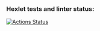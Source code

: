 ### Hexlet tests and linter status:
[![Actions Status](https://github.com/dmptts/js-react-developer-project-12/workflows/hexlet-check/badge.svg)](https://github.com/dmptts/js-react-developer-project-12/actions)